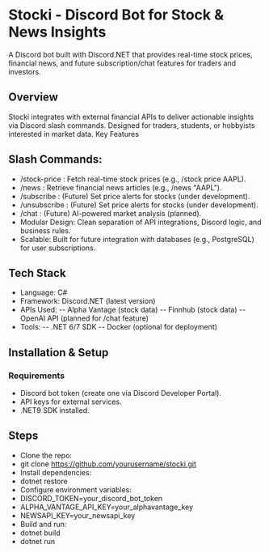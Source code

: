 # Stocki - Discord Bot for Stock & News Insights

A Discord bot built with Discord.NET that provides real-time stock prices, financial news, and future subscription/chat features for traders and investors.

## Overview

Stocki integrates with external financial APIs to deliver actionable insights via Discord slash commands. Designed for traders, students, or hobbyists interested in market data.
Key Features

## Slash Commands:

- /stock-price <ticker>: Fetch real-time stock prices (e.g., /stock price AAPL).
- /news <ticker>: Retrieve financial news articles (e.g., /news "AAPL").
- /subscribe <ticker>: (Future) Set price alerts for stocks (under development).
- /unsubscribe <ticker>: (Future) Set price alerts for stocks (under development).
- /chat <query>: (Future) AI-powered market analysis (planned).
- Modular Design: Clean separation of API integrations, Discord logic, and business rules.
- Scalable: Built for future integration with databases (e.g., PostgreSQL) for user subscriptions.

## Tech Stack

- Language: C#
- Framework: Discord.NET (latest version)
- APIs Used:
  -- Alpha Vantage (stock data)
  -- Finnhub (stock data)
  -- OpenAI API (planned for /chat feature)
- Tools:
  -- .NET 6/7 SDK
  -- Docker (optional for deployment)

## Installation & Setup

### Requirements

- Discord bot token (create one via Discord Developer Portal).
- API keys for external services.
- .NET9 SDK installed.

## Steps

- Clone the repo:
- git clone https://github.com/yourusername/stocki.git
- Install dependencies:
- dotnet restore
- Configure environment variables:
- DISCORD_TOKEN=your_discord_bot_token
- ALPHA_VANTAGE_API_KEY=your_alphavantage_key
- NEWSAPI_KEY=your_newsapi_key
- Build and run:
- dotnet build
- dotnet run
